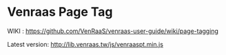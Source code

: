 # Venraas Page Tag
WIKI : https://github.com/VenRaaS/venraas-user-guide/wiki/page-tagging

Latest version:  http://lib.venraas.tw/js/venraaspt.min.js

